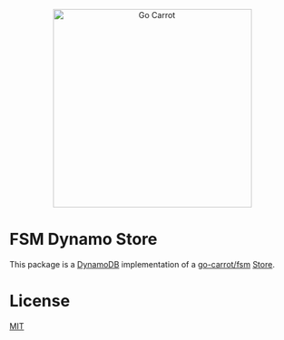 <a href="https://engineering.carrot.is/"><p align="center"><img src="https://cloud.githubusercontent.com/assets/2105067/24525319/d3d26516-1567-11e7-9506-7611b3287d53.png" alt="Go Carrot" width="350px" align="center;" /></p></a>
# FSM Dynamo Store

This package is a [DynamoDB](https://aws.amazon.com/dynamodb) implementation of a [go-carrot/fsm](https://github.com/go-carrot/fsm) [Store](https://github.com/go-carrot/fsm/blob/master/fsm.go#L24-L29).

# License

[MIT](LICENSE.md)